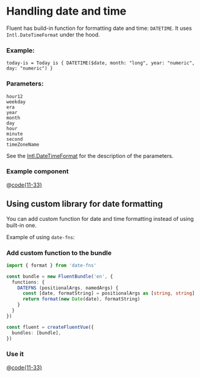 # Handling date and time

Fluent has build-in function for formatting date and time: `DATETIME`. It uses `Intl.DateTimeFormat` under the hood.

### Example:

```ftl
today-is = Today is { DATETIME($date, month: "long", year: "numeric", day: "numeric") }
```

### Parameters:

```
hour12
weekday
era
year
month
day
hour
minute
second
timeZoneName
```

See the [Intl.DateTimeFormat](https://developer.mozilla.org/en-US/docs/Web/JavaScript/Reference/Global_Objects/Intl/DateTimeFormat) for the description of the parameters.

### Example component

@[code{11-33}](../components/DateTime.vue)

<date-time />

## Using custom library for date formatting

You can add custom function for date and time formatting instead of using built-in one.

Example of using `date-fns`:

### Add custom function to the bundle

```ts
import { format } from 'date-fns'

const bundle = new FluentBundle('en', {
  functions: {
    DATEFNS (positionalArgs, namedArgs) {
      const [date, formatString] = positionalArgs as [string, string]
      return format(new Date(date), formatString)
    }
  }
})

const fluent = createFluentVue({
  bundles: [bundle],
})
```

### Use it

@[code{11-33}](../components/DateTimeCustom.vue)

<date-time-custom />
